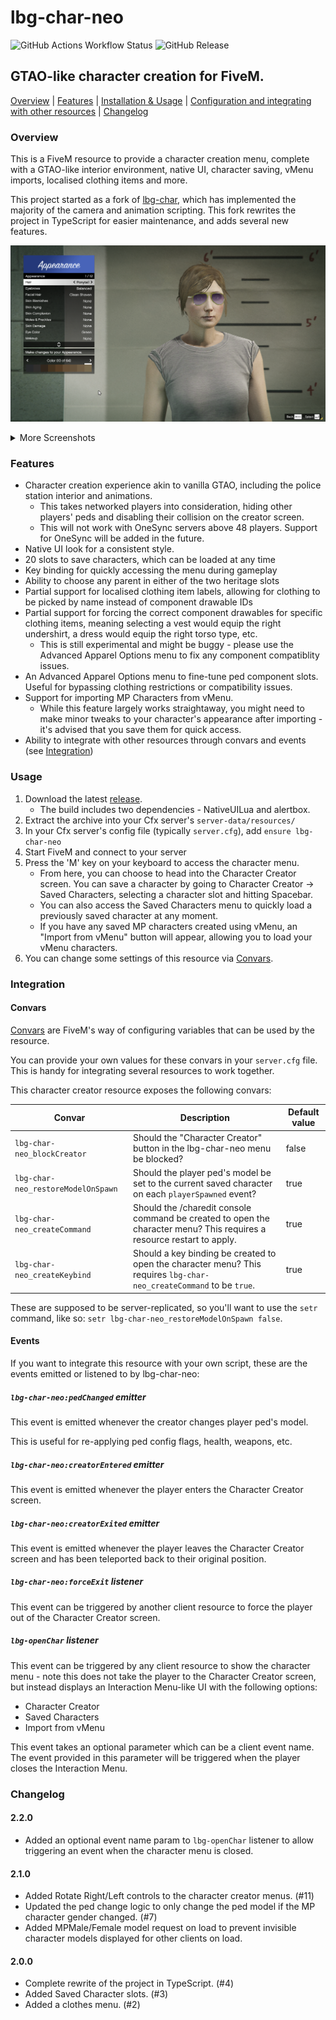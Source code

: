 # lbg-char-neo
![GitHub Actions Workflow Status](https://img.shields.io/github/actions/workflow/status/tomezpl/lbg-char-neo/build.yml?branch=develop)
![GitHub Release](https://img.shields.io/github/v/release/tomezpl/lbg-char-neo?include_prereleases)

## GTAO-like character creation for FiveM.
[Overview](#overview) | [Features](#features) | [Installation & Usage](#usage) | [Configuration and integrating with other resources](#integration) | [Changelog](#changelog)

### Overview
This is a FiveM resource to provide a character creation menu, complete with a GTAO-like interior environment, native UI, character saving, vMenu imports, localised clothing items and more.

This project started as a fork of [lbg-char](https://github.com/lambits/lbg-char), which has implemented the majority of the camera and animation scripting. This fork rewrites the project in TypeScript for easier maintenance, and adds several new features.

![image](/docs/hair_screenshot.png)

<details>
<summary>More Screenshots</summary>

![image](/docs/clothes_screenshot.png)

![image](/docs/vmenu_import_screenshot.png)

![image](/docs/advanced1_screenshot.png)

![image](/docs/advanced2_screenshot.png)
</details>

### Features
- Character creation experience akin to vanilla GTAO, including the police station interior and animations.
  - This takes networked players into consideration, hiding other players' peds and disabling their collision on the creator screen.
  - This will not work with OneSync servers above 48 players. Support for OneSync will be added in the future.
- Native UI look for a consistent style.
- 20 slots to save characters, which can be loaded at any time
- Key binding for quickly accessing the menu during gameplay
- Ability to choose any parent in either of the two heritage slots
- Partial support for localised clothing item labels, allowing for clothing to be picked by name instead of component drawable IDs
- Partial support for forcing the correct component drawables for specific clothing items, meaning selecting a vest would equip the right undershirt, a dress would equip the right torso type, etc.
  - This is still experimental and might be buggy - please use the Advanced Apparel Options menu to fix any component compatiblity issues.
- An Advanced Apparel Options menu to fine-tune ped component slots. Useful for bypassing clothing restrictions or compatibility issues.
- Support for importing MP Characters from vMenu.
  - While this feature largely works straightaway, you might need to make minor tweaks to your character's appearance after importing - it's advised that you save them for quick access.
- Ability to integrate with other resources through convars and events (see [Integration](#integration))

### Usage

1. Download the latest [release](https://github.com/tomezpl/lbg-char-neo/releases).
    - The build includes two dependencies - NativeUILua and alertbox.
2. Extract the archive into your Cfx server's `server-data/resources/`
3. In your Cfx server's config file (typically `server.cfg`), add `ensure lbg-char-neo`
4. Start FiveM and connect to your server
5. Press the 'M' key on your keyboard to access the character menu.
   - From here, you can choose to head into the Character Creator screen. You can save a character by going to Character Creator -> Saved Characters, selecting a character slot and hitting Spacebar.
   - You can also access the Saved Characters menu to quickly load a previously saved character at any moment.
   - If you have any saved MP characters created using vMenu, an "Import from vMenu" button will appear, allowing you to load your vMenu characters.
6. You can change some settings of this resource via [Convars](#convars).

### Integration
#### Convars
[Convars](https://docs.fivem.net/docs/scripting-reference/convars/) are FiveM's way of configuring variables that can be used by the resource.

You can provide your own values for these convars in your `server.cfg` file. This is handy for integrating several resources to work together.

This character creator resource exposes the following convars:

| Convar | Description | Default value |
| --- | --- | --- |
| `lbg-char-neo_blockCreator` | Should the "Character Creator" button in the lbg-char-neo menu be blocked? | false |
| `lbg-char-neo_restoreModelOnSpawn` | Should the player ped's model be set to the current saved character on each `playerSpawned` event? | true | 
| `lbg-char-neo_createCommand` | Should the /charedit console command be created to open the character menu? This requires a resource restart to apply. | true |
| `lbg-char-neo_createKeybind` | Should a key binding be created to open the character menu? This requires `lbg-char-neo_createCommand` to be `true`. | true |

These are supposed to be server-replicated, so you'll want to use the `setr` command, like so: `setr lbg-char-neo_restoreModelOnSpawn false`.

#### Events
If you want to integrate this resource with your own script, these are the events emitted or listened to by lbg-char-neo:

##### `lbg-char-neo:pedChanged` emitter
This event is emitted whenever the creator changes player ped's model.

This is useful for re-applying ped config flags, health, weapons, etc.

##### `lbg-char-neo:creatorEntered` emitter
This event is emitted whenever the player enters the Character Creator screen.

##### `lbg-char-neo:creatorExited` emitter
This event is emitted whenever the player leaves the Character Creator screen and has been teleported back to their original position.

##### `lbg-char-neo:forceExit` listener
This event can be triggered by another client resource to force the player out of the Character Creator screen.

##### `lbg-openChar` listener
This event can be triggered by any client resource to show the character menu - note this does not take the player to the Character Creator screen, but instead displays an Interaction Menu-like UI with the following options:

- Character Creator
- Saved Characters
- Import from vMenu

This event takes an optional parameter which can be a client event name. The event provided in this parameter will be triggered when the player closes the Interaction Menu.

### Changelog

#### 2.2.0

- Added an optional event name param to `lbg-openChar` listener to allow triggering an event when the character menu is closed.

#### 2.1.0
- Added Rotate Right/Left controls to the character creator menus. (#11)
- Updated the ped change logic to only change the ped model if the MP character gender changed. (#7)
- Added MPMale/Female model request on load to prevent invisible character models displayed for other clients on load.

#### 2.0.0
- Complete rewrite of the project in TypeScript. (#4)
- Added Saved Character slots. (#3)
- Added a clothes menu. (#2)